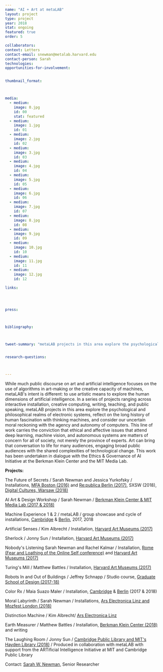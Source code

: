 ```yaml
---
name: "AI + Art at metaLAB"
layout: project
type: project
year: 2018
stat: ongoing
featured: true
order: 5

collaborators:
context: Letters
contact-email: snewman@metalab.harvard.edu
contact-person: Sarah
technologies:
opportunities-for-involvement:


thumbnail_format:



media:
  - medium:
    image: 0.jpg
    id: 00
    stat: featured
  - medium:
    image: 1.jpg
    id: 01
  - medium:
    image: 2.jpg
    id: 02
  - medium:
    image: 3.jpg
    id: 03
  - medium:
    image: 4.jpg
    id: 04
  - medium:
    image: 5.jpg
    id: 05
  - medium:
    image: 6.jpg
    id: 06
  - medium:
    image: 7.jpg
    id: 07 
  - medium:
    image: 8.jpg
    id: 08
  - medium:
    image: 9.jpg
    id: 09
  - medium:
    image: 10.jpg
    id: 10
  - medium:
    image: 11.jpg
    id: 11
  - medium:
    image: 12.jpg
    id: 12

links:
  



press:



bibliography:



tweet-summary: "metaLAB projects in this area explore the psychological and philosophical realms of electronic systems, reflect on the long history of human fascination with thinking machines, and consider our uncertain moral reckoning with the agency and autonomy of computers."


research-questions:



---
```


While much public discourse on art and artificial intelligence focuses on the use of algorithms in art-making or the creative capacity of machines, metaLAB's intent is different: to use artistic means to explore the human dimensions of artificial intelligence. In a series of projects ranging across interactive installation, creative computing, writing, teaching, and public speaking, metaLAB projects in this area explore the psychological and philosophical realms of electronic systems, reflect on the long history of human fascination with thinking machines, and consider our uncertain moral reckoning with the agency and autonomy of computers. This line of work carries the conviction that ethical and affective issues that attend deep learning, machine vision, and autonomous systems are matters of concern for all of society, not merely the province of experts. Art can bring that conversation to life for many audiences, engaging broad public audiences with the shared complexities of technological change. This work has been undertaken in dialogue with the Ethics & Governance of AI Initiative at the Berkman Klein Center and the MIT Media Lab.


**Projects:**

The Future of Secrets / Sarah Newman and Jessica Yurkofsky / Installations, [MFA Boston (2016)](../thefutureofsecrets) and [Re:publica Berlin (2017)](../republica), SXSW (2018), [Digital Cultures, Warsaw (2018)](../digitalcultures)

AI Art & Design Workshop / Sarah Newman / [Berkman Klein Center & MIT Media Lab (2017 & 2018)](../ai_artdesign)

Machine Experience 1 & 2 / metaLAB / group showcase and cycle of installations, [Cambridge](../lb_machineexperience) & [Berlin](../rainbowunicorn), 2017, 2018

Artificial Senses / Kim Albrecht / Installation, [Harvard Art Museums (2017)](../lb_aisenses)

Sherlock / Jonny Sun / Installation, [Harvard Art Museums (2017)](../lb_sherlock)

Nobody's Listening Sarah Newman and Rachel Kalmar / Installation, [Rome (Fear and Loathing of the Online Self conference)](../nobodyslistening) and [Harvard Art Museums (2017)](../lb_nobodyslistening)

Turing's Mill / Matthew Battles / Installation, [Harvard Art Museums (2017)](../lb_turingsmill)

Robots In and Out of Buildings / Jeffrey Schnapp / Studio course, [Graduate School of Design (2017-18)](../robotsinandoutofbuildings)

Color Rx / Maia Suazo Maler / Installation, [Cambridge](../lb_colorrx) & [Berlin](../rainbowunicorn) (2017 & 2018)

Moral Labyrinth / Sarah Newman / Installations, [Ars Electronica Linz and Mozfest London (2018)](../morallabyrinth)

Distinction Machine / Kim Albrecht/ [Ars Electronica Linz](../ars)

Earth Measurer / Matthew Battles / Installation, [Berkman Klein Center (2018)](../earthmeasurer) and writing

The Laughing Room / Jonny Sun / [Cambridge Public Library and MIT's Hayden Library (2018)](../laughingroom) / Produced in collaboration with  metaLAB with support from the ARTificial Intelligence Initiative at MIT and Cambridge Public Library

Contact: [Sarah W. Newman](mailto:snewman@metalab.harvard.edu), Senior Researcher



